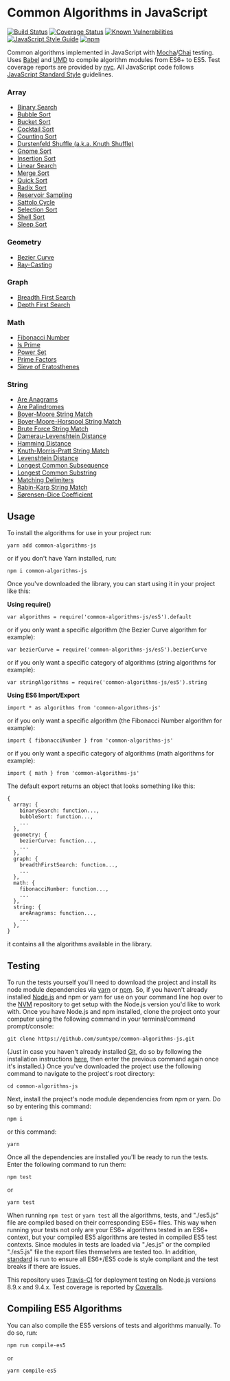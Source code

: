 # Common Algorithms in JavaScript

[![Build Status](https://travis-ci.org/sumtype/common-algorithms-js.svg?branch=master)](https://travis-ci.org/sumtype/common-algorithms-js) [![Coverage Status](https://coveralls.io/repos/github/sumtype/common-algorithms-js/badge.svg?branch=master)](https://coveralls.io/github/sumtype/common-algorithms-js?branch=master) [![Known Vulnerabilities](https://snyk.io/test/github/sumtype/common-algorithms-js/badge.svg)](https://snyk.io/test/github/sumtype/common-algorithms-js) [![JavaScript Style Guide](https://img.shields.io/badge/code_style-standard-brightgreen.svg)](https://standardjs.com) [![npm](https://img.shields.io/npm/dt/common-algorithms-js.svg)](https://www.npmjs.com/package/common-algorithms-js)

Common algorithms implemented in JavaScript with [Mocha](https://mochajs.org/)/[Chai](http://chaijs.com/) testing.  Uses [Babel](https://babeljs.io/) and [UMD](https://github.com/umdjs/umd) to compile algorithm modules from ES6+ to ES5.  Test coverage reports are provided by [nyc](https://github.com/istanbuljs/nyc).  All JavaScript code follows [JavaScript Standard Style](https://standardjs.com/) guidelines.

### Array

* [Binary Search](https://github.com/sumtype/common-algorithms-js/blob/master/algorithms/binarySearch.js)
* [Bubble Sort](https://github.com/sumtype/common-algorithms-js/blob/master/algorithms/bubbleSort.js)
* [Bucket Sort](https://github.com/sumtype/common-algorithms-js/blob/master/algorithms/bucketSort.js)
* [Cocktail Sort](https://github.com/sumtype/common-algorithms-js/blob/master/algorithms/cocktailSort.js)
* [Counting Sort](https://github.com/sumtype/common-algorithms-js/blob/master/algorithms/countingSort.js)
* [Durstenfeld Shuffle (a.k.a. Knuth Shuffle)](https://github.com/sumtype/common-algorithms-js/blob/master/algorithms/durstenfeldShuffle.js)
* [Gnome Sort](https://github.com/sumtype/common-algorithms-js/blob/master/algorithms/gnomeSort.js)
* [Insertion Sort](https://github.com/sumtype/common-algorithms-js/blob/master/algorithms/insertionSort.js)
* [Linear Search](https://github.com/sumtype/common-algorithms-js/blob/master/algorithms/linearSearch.js)
* [Merge Sort](https://github.com/sumtype/common-algorithms-js/blob/master/algorithms/mergeSort.js)
* [Quick Sort](https://github.com/sumtype/common-algorithms-js/blob/master/algorithms/quickSort.js)
* [Radix Sort](https://github.com/sumtype/common-algorithms-js/blob/master/algorithms/radixSort.js)
* [Reservoir Sampling](https://github.com/sumtype/common-algorithms-js/blob/master/algorithms/reservoirSampling.js)
* [Sattolo Cycle](https://github.com/sumtype/common-algorithms-js/blob/master/algorithms/sattoloCycle.js)
* [Selection Sort](https://github.com/sumtype/common-algorithms-js/blob/master/algorithms/selectionSort.js)
* [Shell Sort](https://github.com/sumtype/common-algorithms-js/blob/master/algorithms/shellSort.js)
* [Sleep Sort](https://github.com/sumtype/common-algorithms-js/blob/master/algorithms/sleepSort.js)

### Geometry

* [Bezier Curve](https://github.com/sumtype/common-algorithms-js/blob/master/algorithms/bezierCurve.js)
* [Ray-Casting](https://github.com/sumtype/common-algorithms-js/blob/master/algorithms/rayCasting.js)

### Graph

* [Breadth First Search](https://github.com/sumtype/common-algorithms-js/blob/master/algorithms/breadthFirstSearch.js)
* [Depth First Search](https://github.com/sumtype/common-algorithms-js/blob/master/algorithms/depthFirstSearch.js)

### Math

* [Fibonacci Number](https://github.com/sumtype/common-algorithms-js/blob/master/algorithms/fibonacciNumber.js)
* [Is Prime](https://github.com/sumtype/common-algorithms-js/blob/master/algorithms/isPrime.js)
* [Power Set](https://github.com/sumtype/common-algorithms-js/blob/master/algorithms/powerSet.js)
* [Prime Factors](https://github.com/sumtype/common-algorithms-js/blob/master/algorithms/primeFactors.js)
* [Sieve of Eratosthenes](https://github.com/sumtype/common-algorithms-js/blob/master/algorithms/sieveOfEratosthenes.js)

### String

* [Are Anagrams](https://github.com/sumtype/common-algorithms-js/blob/master/algorithms/areAnagrams.js)
* [Are Palindromes](https://github.com/sumtype/common-algorithms-js/blob/master/algorithms/arePalindromes.js)
* [Boyer-Moore String Match](https://github.com/sumtype/common-algorithms-js/blob/master/algorithms/boyerMooreStringMatch.js)
* [Boyer-Moore-Horspool String Match](https://github.com/sumtype/common-algorithms-js/blob/master/algorithms/boyerMooreHorspoolStringMatch.js)
* [Brute Force String Match](https://github.com/sumtype/common-algorithms-js/blob/master/algorithms/bruteForceStringMatch.js)
* [Damerau-Levenshtein Distance](https://github.com/sumtype/common-algorithms-js/blob/master/algorithms/damerauLevenshteinDistance.js)
* [Hamming Distance](https://github.com/sumtype/common-algorithms-js/blob/master/algorithms/hammingDistance.js)
* [Knuth-Morris-Pratt String Match](https://github.com/sumtype/common-algorithms-js/blob/master/algorithms/knuthMorrisPrattStringMatch.js)
* [Levenshtein Distance](https://github.com/sumtype/common-algorithms-js/blob/master/algorithms/levenshteinDistance.js)
* [Longest Common Subsequence](https://github.com/sumtype/common-algorithms-js/blob/master/algorithms/longestCommonSubsequence.js)
* [Longest Common Substring](https://github.com/sumtype/common-algorithms-js/blob/master/algorithms/longestCommonSubstring.js)
* [Matching Delimiters](https://github.com/sumtype/common-algorithms-js/blob/master/algorithms/matchingDelimiters.js)
* [Rabin-Karp String Match](https://github.com/sumtype/common-algorithms-js/blob/master/algorithms/rabinKarpStringMatch.js)
* [Sørensen-Dice Coefficient](https://github.com/sumtype/common-algorithms-js/blob/master/algorithms/sorensenDiceCoefficient.js)

## Usage

To install the algorithms for use in your project run:

`yarn add common-algorithms-js`

or if you don't have Yarn installed, run:

`npm i common-algorithms-js`

Once you've downloaded the library, you can start using it in your project like this:

**Using require()**

`var algorithms = require('common-algorithms-js/es5').default`

or if you only want a specific algorithm (the Bezier Curve algorithm for example):

`var bezierCurve = require('common-algorithms-js/es5').bezierCurve`

or if you only want a specific category of algorithms (string algorithms for example):

`var stringAlgorithms = require('common-algorithms-js/es5').string`

**Using ES6 Import/Export**

`import * as algorithms from 'common-algorithms-js'`

or if you only want a specific algorithm (the Fibonacci Number algorithm for example):

`import { fibonacciNumber } from 'common-algorithms-js'`

or if you only want a specific category of algorithms (math algorithms for example):

`import { math } from 'common-algorithms-js'`

The default export returns an object that looks something like this:

```
{
  array: {
    binarySearch: function...,
    bubbleSort: function...,
    ...
  },
  geometry: {
    bezierCurve: function...,
    ...
  },
  graph: {
    breadthFirstSearch: function...,
    ...
  },
  math: {
    fibonacciNumber: function...,
    ...
  },
  string: {
    areAnagrams: function...,
    ...
  },
}
```

it contains all the algorithms available in the library.

## Testing

To run the tests yourself you'll need to download the project and install its node module dependencies via [yarn](https://yarnpkg.com/en/) or [npm](https://www.npmjs.com/).  So, if you haven't already installed [Node.js](https://nodejs.org/) and npm or yarn for use on your command line hop over to the [NVM](https://github.com/creationix/nvm) repository to get setup with the Node.js version you'd like to work with.  Once you have Node.js and npm installed, clone the project onto your computer using the following command in your terminal/command prompt/console:

`git clone https://github.com/sumtype/common-algorithms-js.git`

(Just in case you haven't already installed [Git](https://git-scm.com/), do so by following the installation instructions [here](https://git-scm.com/book/en/v2/Getting-Started-Installing-Git), then enter the previous command again once it's installed.)  Once you've downloaded the project use the following command to navigate to the project's root directory:

`cd common-algorithms-js`

Next, install the project's node module dependencies from npm or yarn.  Do so by entering this command:

`npm i`

or this command:

`yarn`

Once all the dependencies are installed you'll be ready to run the tests.  Enter the following command to run them:

`npm test`

or

`yarn test`

When running `npm test` or `yarn test` all the algorithms, tests, and "./es5.js" file are compiled based on their corresponding ES6+ files.  This way when running your tests not only are your ES6+ algorithms tested in an ES6+ context, but your compiled ES5 algorithms are tested in compiled ES5 test contexts.  Since modules in tests are loaded via "./es.js" or the compiled "./es5.js" file the export files themselves are tested too.  In addition, [standard](https://www.npmjs.com/package/standard) is run to ensure all ES6+/ES5 code is style compliant and the test breaks if there are issues.

This repository uses [Travis-CI](https://travis-ci.org/sumtype/common-algorithms-js) for deployment testing on Node.js versions 8.9.x and 9.4.x.  Test coverage is reported by [Coveralls](https://coveralls.io/github/sumtype/common-algorithms-js?branch=master).

## Compiling ES5 Algorithms

You can also compile the ES5 versions of tests and algorithms manually.  To do so, run:

`npm run compile-es5`

or

`yarn compile-es5`
